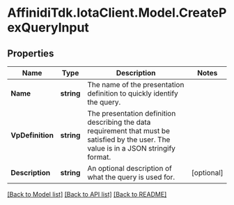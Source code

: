 # AffinidiTdk.IotaClient.Model.CreatePexQueryInput

## Properties

Name | Type | Description | Notes
------------ | ------------- | ------------- | -------------
**Name** | **string** | The name of the presentation definition to quickly identify the query. | 
**VpDefinition** | **string** | The presentation definition describing the data requirement that must be satisfied by the user. The value is in a JSON stringify format. | 
**Description** | **string** | An optional description of what the query is used for. | [optional] 

[[Back to Model list]](../README.md#documentation-for-models) [[Back to API list]](../README.md#documentation-for-api-endpoints) [[Back to README]](../README.md)

